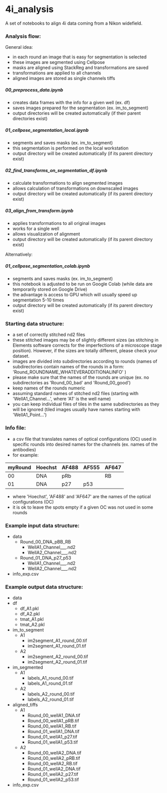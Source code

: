 # 4i_analysis

A set of notebooks to align 4i data coming from a Nikon widefield.

### Analysis flow:

General idea:
- in each round an image that is easy for segmentation is selected
- these images are segmented using Cellpose
- masks are aligned using StackReg and transformations are saved
- transformations are applied to all channels 
- aligned images are stored as single channels tiffs

##### 00_preprocess_data.ipynb
   * creates data frames with the info for a given well (ex. df)
   * saves images prepared for the segmentation (ex. im_to_segment)
   * output directories will be created automatically (if their parent directories exist)

##### 01_cellpose_segmentation_local.ipynb
   * segments and saves masks (ex. im_to_segment)
   * this segmentation is performed on the local workstation
   * output directory will be created automatically (if its parent directory exist)

##### 02_find_transforms_on_segmentation_df.ipynb
   * calculate transformations to align segmented images
   * allows calculation of transformations on downscaled images
   * output directory will be created automatically (if its parent directory exist)

##### 03_align_from_transform.ipynb
   * applies transformations to all original images
   * works for a single well 
   * allows visualization of alignment
   * output directory will be created automatically (if its parent directory exist)

Alternatively:
##### 01_cellpose_segmentation_colab.ipynb
   * segments and saves masks (ex. im_to_segment)
   * this notebook is adjusted to be run on Google Colab (while data are temporarily stored on Google Drive)
   * the advantage is access to GPU which will usually speed up segmentation 5-10 times
   * output directory will be created automatically (if its parent directory exist)


### Starting data structure:

- a set of correctly stitched nd2 files
- these stitched images may be of slightly different sizes (as stitching in Elements software corrects for the imperfections of a microscope stage position). However, if the sizes are totally different, please check your dataset.
- images are divided into subdirectories according to rounds (names of subdirectories contain names of the rounds in a form: 'Round_ROUNDNAME_WHATEVERADDITIONALINFO' )
- please make sure that the names of the rounds are unique (ex. no subdirectories as 'Round_00_bad' and 'Round_00_good')
- keep names of the rounds numeric
- assuming standard names of stitched nd2 files (starting with 'WellA1_Channel...', where 'A1' is the well name)
- you can keep individual files of tiles in the same subdirectories as they will be ignored (tiled images usually have names starting with 'WellA1_Point...')

### Info file:

* a csv file that translates names of optical configurations (OC) used in specific rounds into desired names for the channels (ex. names of the antibodies)
* for example:

| myRound | Hoechst | AF488 | AF555 | AF647 |
| --- | --- | --- | --- | --- |
| 00 | DNA | pRb |  | RB |
| 01 | DNA | p27 | p53|  |

   - where 'Hoechst', 'AF488' and 'AF647' are the names of the optical configurations (OC)
   - it is ok to leave the spots empty if a given OC was not used in some rounds

### Example input data structure:

- data
   * Round_00_DNA_pBB_RB
      - WellA1_Channel___.nd2
      - WellA2_Channel___.nd2
   * Round_01_DNA_p27_p53
      - WellA1_Channel___.nd2
      - WellA2_Channel___.nd2
- info_exp.csv

### Example output data structure:

- data
- df
   * df_A1.pkl
   * df_A2.pkl
   * tmat_A1.pkl
   * tmat_A2.pkl
- im_to_segment
   * A1
      - im2segment_A1_round_00.tif
      - im2segment_A1_round_01.tif
   * A2
      - im2segment_A2_round_00.tif
      - im2segment_A2_round_01.tif
- im_segmented
   * A1
      - labels_A1_round_00.tif
      - labels_A1_round_01.tif
   * A2
      - labels_A2_round_00.tif
      - labels_A2_round_01.tif
- aligned_tiffs
   * A1
      - Round_00_wellA1_DNA.tif
      - Round_00_wellA1_pRB.tif
      - Round_00_wellA1_RB.tif
      - Round_01_wellA1_DNA.tif
      - Round_01_wellA1_p27.tif
      - Round_01_wellA1_p53.tif
   * A2
      - Round_00_wellA2_DNA.tif
      - Round_00_wellA2_pRB.tif
      - Round_00_wellA2_RB.tif
      - Round_01_wellA2_DNA.tif
      - Round_01_wellA2_p27.tif
      - Round_01_wellA2_p53.tif
- info_exp.csv
 




